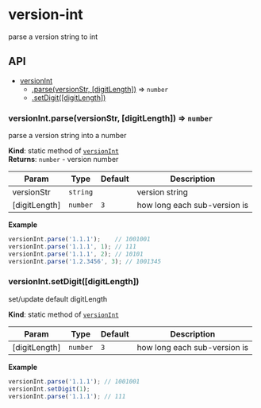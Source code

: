 # version-int
parse a version string to int

## API

* [versionInt](#module_versionInt)
    * [.parse(versionStr, [digitLength])](#module_versionInt.parse) ⇒ <code>number</code>
    * [.setDigit([digitLength])](#module_versionInt.setDigit)

<a name="module_versionInt.parse"></a>

### versionInt.parse(versionStr, [digitLength]) ⇒ <code>number</code>
parse a version string into a number

**Kind**: static method of <code>[versionInt](#module_versionInt)</code>  
**Returns**: <code>number</code> - version number  

| Param | Type | Default | Description |
| --- | --- | --- | --- |
| versionStr | <code>string</code> |  | version string |
| [digitLength] | <code>number</code> | <code>3</code> | how long each sub-version is |

**Example**  
```js
versionInt.parse('1.1.1');    // 1001001
versionInt.parse('1.1.1', 1); // 111
versionInt.parse('1.1.1', 2); // 10101
versionInt.parse('1.2.3456', 3); // 1001345
```
<a name="module_versionInt.setDigit"></a>

### versionInt.setDigit([digitLength])
set/update default digitLength

**Kind**: static method of <code>[versionInt](#module_versionInt)</code>  

| Param | Type | Default | Description |
| --- | --- | --- | --- |
| [digitLength] | <code>number</code> | <code>3</code> | how long each sub-version is |

**Example**  
```js
versionInt.parse('1.1.1'); // 1001001
versionInt.setDigit(1);
versionInt.parse('1.1.1'); // 111
```
